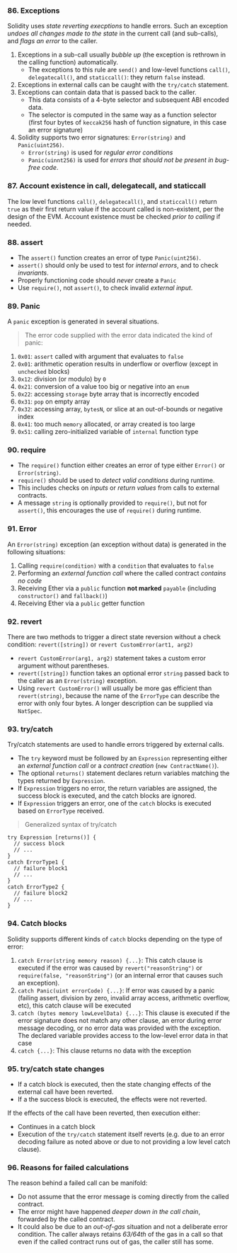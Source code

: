 ### 86. Exceptions

Solidity uses *state reverting execptions* to handle errors. Such an exception *undoes all changes made to the state* in the current call (and sub-calls), and *flags an error* to the caller.

1. Exceptions in a sub-call usually *bubble up* (the exception is rethrown in the calling function) automatically.
    - The exceptions to this rule are `send()` and low-level functions `call()`, `delegatecall()`, and `staticcall()`: they return `false` instead.
2. Exceptions in external calls can be caught with the `try/catch` statement.
3. Exceptions can contain data that is passed back to the caller.
    - This data consists of a 4-byte selector and subsequent ABI encoded data.
    - The selector is computed in the same way as a function selector (first four bytes of `keccak256` hash of function signature, in this case an error signature)
4. Solidity supports two error signatures: `Error(string)` and `Panic(uint256)`.
    - `Error(string)` is used for *regular error conditions*
    - `Panic(uinnt256)` is used for *errors that should not be present in bug-free code*.

### 87. Account existence in call, delegatecall, and staticcall

The low level functions `call()`, `delegatecall()`, and `staticcall()` return `true` as their first return value if the account called is non-existent, per the design of the EVM. Account existence must be checked *prior to calling* if needed.

### 88. assert

- The `assert()` function creates an error of type `Panic(uint256)`.
- `assert()` should only be used to test for *internal errors*, and to check *invariants*.
- Properly functioning code should *never* create a `Panic`
- Use `require()`, not `assert()`, to check invalid *external input*.

### 89. Panic

A `panic` exception is generated in several situations.

> The error code supplied with the error data indicated the kind of panic:

1. `0x01`: `assert` called with argument that evaluates to `false`
2. `0x01`: arithmetic operation results in underflow or overflow (except in `unchecked` blocks)
3. `0x12`: division (or modulo) by `0`
4. `0x21`: conversion of a value too big or negative into an `enum`
5. `0x22`: accessing `storage` byte array that is incorrectly encoded
6. `0x31`: `pop` on empty array
7. `0x32`: accessing array, `bytesN`, or slice at an out-of-bounds or negative index
8. `0x41`: too much `memory` allocated, or array created is too large
9. `0x51`: calling zero-initialized variable of `internal` function type

### 90. require

- The `require()` function either creates an error of type either `Error()` or `Error(string)`.
- `require()` should be used to *detect valid conditions* during runtime.
- This includes checks on *inputs* or *return values* from calls to external contracts.
- A message `string` is optionally provided to `require()`, but not for `assert()`, this encourages the use of `require()` during runtime.

### 91. Error

An `Error(string)` exception (an exception without data) is generated in the following situations:

1. Calling `require(condition)` with a `condition` that evaluates to `false`
2. Performing an *external function call* where the called contract *contains no code*
3. Receiving Ether via a `public` function **not marked** `payable` (including `constructor()` and `fallback()`)
4. Receiving Ether via a `public` getter function

### 92. revert

There are two methods to trigger a direct state reversion without a check condition: `revert([string])` or `revert CustomError(art1, arg2)`
- `revert CustomError(arg1, arg2)` statement takes a custom error argument without parentheses.
- `revert([string])` function takes an optional error `string` passed back to the caller as an `Error(string)` exception.
-  Using  `revert CustomError()` will usually be more gas efficient than `revert(string)`, because the name of the `ErrorType` can describe the error with only four bytes. A longer description can be supplied via `NatSpec`.

### 93. try/catch

Try/catch statements are used to handle errors triggered by external calls.

- The `try` keyword must be followed by an `Expression` representing either an *external function call* or a *contract creation* (`new ContractName()`).
- The optional `returns()` statement declares return variables matching the types returned by `Expression`.
- If `Expression` triggers no error, the return variables are assigned, the success block is executed, and the catch blocks are ignored.
- If `Expression` triggers an error, one of the `catch` blocks is executed based on `ErrorType` received.

> Generalized syntax of try/catch

```solidity
try Expression [returns()] {
  // success block
  // ...
}
catch ErrorType1 {
  // failure block1
  // ...
}
catch ErrorType2 {
  // failure block2
  // ...
}
```

### 94. Catch blocks

Solidity supports different kinds of `catch` blocks depending on the type of error:
1. `catch Error(string memory reason) {...}`: This catch clause is executed if the error was caused by `revert("reasonString")` or `require(false, "reasonString")` (or an internal error that causes such an exception).
2. `catch Panic(uint errorCode) {...}`: If error was caused by a panic (failing assert, division by zero, invalid array access, arithmetic overflow, etc), this catch clause will be executed
3. `catch (bytes memory lowLevelData) {...}`: This clause is executed if the error signature does not match any other clause, an error during error message decoding, or no error data was provided with the exception. The declared variable provides access to the low-level error data in that case
4. `catch {...}`: This clause returns no data with the exception

### 95. try/catch state changes

- If a catch block is executed, then the state changing effects of the external call have been reverted.
- If a the success block is executed, the effects were not reverted.

If the effects of the call have been reverted, then execution either:
- Continues in a catch block
- Execution of the `try/catch` statement itself reverts (e.g. due to an error decoding failure as noted above or due to not providing a low level catch clause).

### 96. Reasons for failed calculations

The reason behind a failed call can be manifold:
- Do not assume that the error message is coming directly from the called contract.
- The error might have happened *deeper down in the call chain*, forwarded by the called contract.
- It could also be due to an *out-of-gas* situation and not a deliberate error condition. The caller always retains *63/64th* of the gas in a call so that even if the called contract runs out of gas, the caller still has some.
